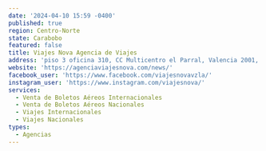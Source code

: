 ```yaml
---
date: '2024-04-10 15:59 -0400'
published: true
region: Centro-Norte
state: Carabobo
featured: false
title: Viajes Nova Agencia de Viajes
address: 'piso 3 oficina 310, CC Multicentro el Parral, Valencia 2001, Carabobo'
website: 'https://agenciaviajesnova.com/news/'
facebook_user: 'https://www.facebook.com/viajesnovavzla/'
instagram_user: 'https://www.instagram.com/viajesnova/'
services:
  - Venta de Boletos Aéreos Internacionales
  - Venta de Boletos Aéreos Nacionales
  - Viajes Internacionales
  - Viajes Nacionales
types:
  - Agencias
---
```


